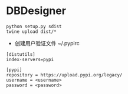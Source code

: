 # DBDesigner

```
python setup.py sdist
twine upload dist/*

```

* 创建用户验证文件 ~/.pypirc
```
[distutils]
index-servers=pypi
 
[pypi]
repository = https://upload.pypi.org/legacy/
username = <username>
password = <password>
```